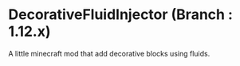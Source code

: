# DecorativeFluidInjector (Branch : 1.12.x)
A little minecraft mod that add decorative blocks using fluids.
